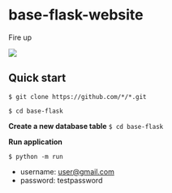 # base-flask-website

Fire up

![](img/home_screen.png)

## Quick start

`$ git clone https://github.com/*/*.git`

`$ cd base-flask`


**Create a new database table**
`$ cd base-flask`


**Run application**

`$ python -m run`

* username: user@gmail.com
* password: testpassword

